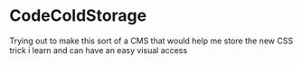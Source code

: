 CodeColdStorage
===============

Trying out to make this sort of a CMS that would help me store the new CSS trick i learn and can have an easy visual access